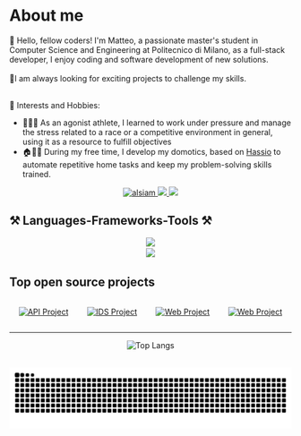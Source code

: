 <!-- About Section -->
# About me
👋 Hello, fellow coders! I'm Matteo, a passionate master's student in Computer Science and Engineering at Politecnico di Milano, as a full-stack developer, I enjoy coding and software development of new solutions. <br> <br>
🚀I am always looking for exciting projects to challenge my skills. <br> <br>

🌟 Interests and Hobbies:
 * 🏃‍♂️‍➡️ As an agonist athlete, I learned to work under pressure and manage the stress related to a race or a competitive environment in general, using it as a resource to fulfill objectives
 * 🏠🧑‍💻 During my free time, I develop my domotics, based on [Hassio](https://github.com/home-assistant/core) to automate repetitive home tasks and keep my problem-solving skills trained.
 
<p align="center" style="text-decoration: none;">
 <!--<a href="https://alsiam.com" target="blank">
  <img src="https://img.shields.io/badge/Website-DC143C?style=for-the-badge&logo=medium&logoColor=white" alt="alsiam" />
 </a>
 <a href="https://twitter.com/alsiam_dev" target="_blank">
  <img src="https://img.shields.io/badge/Twitter-1DA1F2?style=for-the-badge&logo=twitter&logoColor=white" />
 </a>-->
 <a href="https://www.instagram.com/matteobriscini/" target="_blank">
  <img src="https://img.shields.io/badge/Instagram-fe4164?style=flate&logo=instagram&logoColor=white" alt="alsiam" />
 </a> 
  <a href="mailto:matteo.briscini@mail.polimi.it">
    <img src="https://img.shields.io/badge/Gmail-333333?style=flat&logo=gmail&logoColor=red" />
  </a>
  </a> 
  <a href="https://www.linkedin.com/in/matteo-briscini-ab2b99328/">
    <img src="https://img.shields.io/badge/linkedin-333333?style=flat&logo=linkedin&logoColor=blue" />
  </a>
</p>

## ⚒️ Languages-Frameworks-Tools ⚒️

<div align="center">
    <img src="https://skillicons.dev/icons?i=html,css,vscode,github,git,sketchup,idea" /> <br>
    <img src="https://skillicons.dev/icons?i=python,c,java,mysql,javascript,maven,aws" /><br>
</div>

## Top open source projects
<div align="center" style="display:flex; justify-content: space-around;">


[![API Project](https://github-readme-stats.vercel.app/api/pin/?username=MatteoBriscini&repo=data-strucutres-and-algorithms-final-project&border_color=292D3E&bg_color=292D3E&title_color=C9D1D9&text_color=8B949E&icon_color=7F3FBF)](https://github.com/MatteoBriscini/data-strucutres-and-algorithms-final-project)

[![IDS Project](https://github-readme-stats.vercel.app/api/pin/?username=MatteoBriscini&repo=Software-engineering-final-project&border_color=292D3E&bg_color=292D3E&title_color=C9D1D9&text_color=8B949E&icon_color=7F3FBF)](https://github.com/MatteoBriscini/Software-engineering-final-project)

[![Web Project](https://github-readme-stats.vercel.app/api/pin/?username=MatteoBriscini&repo=WEB-TECHNOLOGIES-final-project&border_color=292D3E&bg_color=292D3E&title_color=C9D1D9&text_color=8B949E&icon_color=7F3FBF)](https://github.com/MatteoBriscini/WEB-TECHNOLOGIES-final-project)

[![Web Project](https://github-readme-stats.vercel.app/api/pin/?username=MatteoBriscini&repo=Challenge_Computer_Security&border_color=292D3E&bg_color=292D3E&title_color=C9D1D9&text_color=8B949E&icon_color=7F3FBF)](https://github.com/MatteoBriscini/Challenge_Computer_Security)
</div>



<hr/>
<div align="center">

![Top Langs](https://github-readme-stats.vercel.app/api/top-langs/?username=MatteoBriscini&theme=tokyonight&layout=donut&border_color=292D3E&bg_color=292D3E&title_color=C9D1D9&text_color=8B949E&icon_color=7F3FBF)

</div>



<br>



<div align="center">
<img alt="snake eating my contributions" src="https://raw.githubusercontent.com/MatteoBriscini/MatteoBriscini/output/github-contribution-grid-snake-dark.svg" />
</div>
